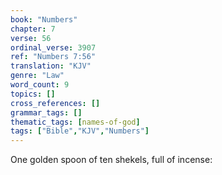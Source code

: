 ```yaml
---
book: "Numbers"
chapter: 7
verse: 56
ordinal_verse: 3907
ref: "Numbers 7:56"
translation: "KJV"
genre: "Law"
word_count: 9
topics: []
cross_references: []
grammar_tags: []
thematic_tags: [names-of-god]
tags: ["Bible","KJV","Numbers"]
---
```

One golden spoon of ten shekels, full of incense:
